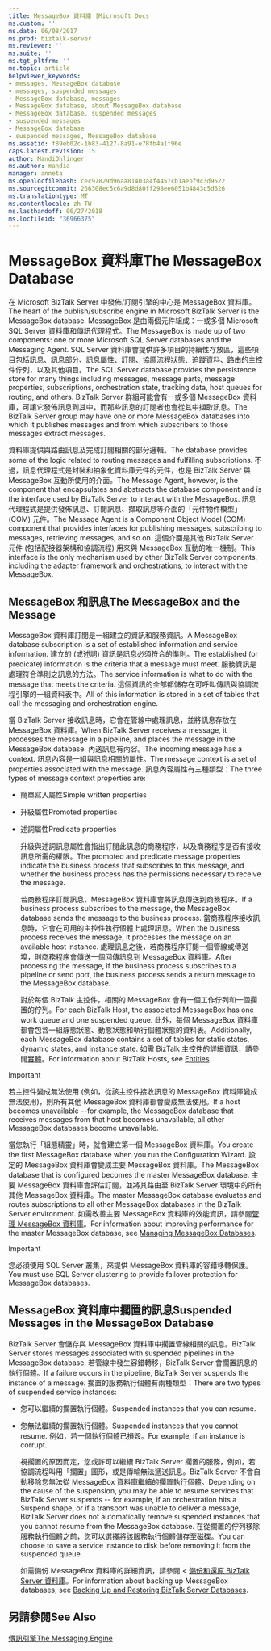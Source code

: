 ```yaml
---
title: MessageBox 資料庫 |Microsoft Docs
ms.custom: ''
ms.date: 06/08/2017
ms.prod: biztalk-server
ms.reviewer: ''
ms.suite: ''
ms.tgt_pltfrm: ''
ms.topic: article
helpviewer_keywords:
- messages, MessageBox database
- messages, suspended messages
- MessageBox database, messages
- MessageBox database, about MessageBox database
- MessageBox database, suspended messages
- suspended messages
- MessageBox database
- suspended messages, MessageBox database
ms.assetid: f89eb02c-1b83-4127-8a91-e78fb4a1f96e
caps.latest.revision: 15
author: MandiOhlinger
ms.author: mandia
manager: anneta
ms.openlocfilehash: cec97829d96aa81403a4f4457cb1aebf9c3d9522
ms.sourcegitcommit: 266308ec5c6a9d8d80ff298ee6051b4843c5d626
ms.translationtype: MT
ms.contentlocale: zh-TW
ms.lasthandoff: 06/27/2018
ms.locfileid: "36966375"
---
```

# <a name="the-messagebox-database"></a><span data-ttu-id="fb198-102">MessageBox 資料庫</span><span class="sxs-lookup"><span data-stu-id="fb198-102">The MessageBox Database</span></span>
<span data-ttu-id="fb198-103">在 Microsoft BizTalk Server 中發佈/訂閱引擎的中心是 MessageBox 資料庫。</span><span class="sxs-lookup"><span data-stu-id="fb198-103">The heart of the publish/subscribe engine in Microsoft BizTalk Server is the MessageBox database.</span></span> <span data-ttu-id="fb198-104">MessageBox 是由兩個元件組成：一或多個 Microsoft SQL Server 資料庫和傳訊代理程式。</span><span class="sxs-lookup"><span data-stu-id="fb198-104">The MessageBox is made up of two components: one or more Microsoft SQL Server databases and the Messaging Agent.</span></span> <span data-ttu-id="fb198-105">SQL Server 資料庫會提供許多項目的持續性存放區，這些項目包括訊息、訊息部分、訊息屬性、訂閱、協調流程狀態、追蹤資料、路由的主控件佇列，以及其他項目。</span><span class="sxs-lookup"><span data-stu-id="fb198-105">The SQL Server database provides the persistence store for many things including messages, message parts, message properties, subscriptions, orchestration state, tracking data, host queues for routing, and others.</span></span> <span data-ttu-id="fb198-106">BizTalk Server 群組可能會有一或多個 MessageBox 資料庫，可讓它發佈訊息到其中，而那些訊息的訂閱者也會從其中擷取訊息。</span><span class="sxs-lookup"><span data-stu-id="fb198-106">The BizTalk Server group may have one or more MessageBox databases into which it publishes messages and from which subscribers to those messages extract messages.</span></span>  
  
 <span data-ttu-id="fb198-107">資料庫提供與路由訊息及完成訂閱相關的部分邏輯。</span><span class="sxs-lookup"><span data-stu-id="fb198-107">The database provides some of the logic related to routing messages and fulfilling subscriptions.</span></span> <span data-ttu-id="fb198-108">不過，訊息代理程式是封裝和抽象化資料庫元件的元件，也是 BizTalk Server 與 MessageBox 互動所使用的介面。</span><span class="sxs-lookup"><span data-stu-id="fb198-108">The Message Agent, however, is the component that encapsulates and abstracts the database component and is the interface used by BizTalk Server to interact with the MessageBox.</span></span> <span data-ttu-id="fb198-109">訊息代理程式是提供發佈訊息、訂閱訊息、擷取訊息等介面的「元件物件模型」(COM) 元件。</span><span class="sxs-lookup"><span data-stu-id="fb198-109">The Message Agent is a Component Object Model (COM) component that provides interfaces for publishing messages, subscribing to messages, retrieving messages, and so on.</span></span> <span data-ttu-id="fb198-110">這個介面是其他 BizTalk Server 元件 (包括配接器架構和協調流程) 用來與 MessageBox 互動的唯一機制。</span><span class="sxs-lookup"><span data-stu-id="fb198-110">This interface is the only mechanism used by other BizTalk Server components, including the adapter framework and orchestrations, to interact with the MessageBox.</span></span>  
  
## <a name="the-messagebox-and-the-message"></a><span data-ttu-id="fb198-111">MessageBox 和訊息</span><span class="sxs-lookup"><span data-stu-id="fb198-111">The MessageBox and the Message</span></span>  
 <span data-ttu-id="fb198-112">MessageBox 資料庫訂閱是一組建立的資訊和服務資訊。</span><span class="sxs-lookup"><span data-stu-id="fb198-112">A MessageBox database subscription is a set of established information and service information.</span></span> <span data-ttu-id="fb198-113">建立的 (或述詞) 資訊是訊息必須符合的準則。</span><span class="sxs-lookup"><span data-stu-id="fb198-113">The established (or predicate) information is the criteria that a message must meet.</span></span> <span data-ttu-id="fb198-114">服務資訊是處理符合準則之訊息的方法。</span><span class="sxs-lookup"><span data-stu-id="fb198-114">The service information is what to do with the message that meets the criteria.</span></span> <span data-ttu-id="fb198-115">這個資訊的全部都儲存在可呼叫傳訊與協調流程引擎的一組資料表中。</span><span class="sxs-lookup"><span data-stu-id="fb198-115">All of this information is stored in a set of tables that call the messaging and orchestration engine.</span></span>  
  
 <span data-ttu-id="fb198-116">當 BizTalk Server 接收訊息時，它會在管線中處理訊息，並將訊息存放在 MessageBox 資料庫。</span><span class="sxs-lookup"><span data-stu-id="fb198-116">When BizTalk Server receives a message, it processes the message in a pipeline, and places the message in the MessageBox database.</span></span> <span data-ttu-id="fb198-117">內送訊息有內容。</span><span class="sxs-lookup"><span data-stu-id="fb198-117">The incoming message has a context.</span></span> <span data-ttu-id="fb198-118">訊息內容是一組與訊息相關的屬性。</span><span class="sxs-lookup"><span data-stu-id="fb198-118">The message context is a set of properties associated with the message.</span></span> <span data-ttu-id="fb198-119">訊息內容屬性有三種類型：</span><span class="sxs-lookup"><span data-stu-id="fb198-119">The three types of message context properties are:</span></span>  
  
- <span data-ttu-id="fb198-120">簡單寫入屬性</span><span class="sxs-lookup"><span data-stu-id="fb198-120">Simple written properties</span></span>  
  
- <span data-ttu-id="fb198-121">升級屬性</span><span class="sxs-lookup"><span data-stu-id="fb198-121">Promoted properties</span></span>  
  
- <span data-ttu-id="fb198-122">述詞屬性</span><span class="sxs-lookup"><span data-stu-id="fb198-122">Predicate properties</span></span>  
  
  <span data-ttu-id="fb198-123">升級與述詞訊息屬性會指出訂閱此訊息的商務程序，以及商務程序是否有接收訊息所需的權限。</span><span class="sxs-lookup"><span data-stu-id="fb198-123">The promoted and predicate message properties indicate the business process that subscribes to this message, and whether the business process has the permissions necessary to receive the message.</span></span>  
  
  <span data-ttu-id="fb198-124">若商務程序訂閱訊息，MessageBox 資料庫會將訊息傳送到商務程序。</span><span class="sxs-lookup"><span data-stu-id="fb198-124">If a business process subscribes to the message, the MessageBox database sends the message to the business process.</span></span> <span data-ttu-id="fb198-125">當商務程序接收訊息時，它會在可用的主控件執行個體上處理訊息。</span><span class="sxs-lookup"><span data-stu-id="fb198-125">When the business process receives the message, it processes the message on an available host instance.</span></span> <span data-ttu-id="fb198-126">處理訊息之後，若商務程序訂閱一個管線或傳送埠，則商務程序會傳送一個回傳訊息到 MessageBox 資料庫。</span><span class="sxs-lookup"><span data-stu-id="fb198-126">After processing the message, if the business process subscribes to a pipeline or send port, the business process sends a return message to the MessageBox database.</span></span>  
  
  <span data-ttu-id="fb198-127">對於每個 BizTalk 主控件，相關的 MessageBox 會有一個工作佇列和一個擱置的佇列。</span><span class="sxs-lookup"><span data-stu-id="fb198-127">For each BizTalk Host, the associated MessageBox has one work queue and one suspended queue.</span></span> <span data-ttu-id="fb198-128">此外，每個 MessageBox 資料庫都會包含一組靜態狀態、動態狀態和執行個體狀態的資料表。</span><span class="sxs-lookup"><span data-stu-id="fb198-128">Additionally, each MessageBox database contains a set of tables for static states, dynamic states, and instance state.</span></span> <span data-ttu-id="fb198-129">如需 BizTalk 主控件的詳細資訊，請參閱[實體](../core/entities.md)。</span><span class="sxs-lookup"><span data-stu-id="fb198-129">For information about BizTalk Hosts, see [Entities](../core/entities.md).</span></span>  
  
> [!IMPORTANT]
>  <span data-ttu-id="fb198-130">若主控件變成無法使用 (例如，從該主控件接收訊息的 MessageBox 資料庫變成無法使用)，則所有其他 MessageBox 資料庫都會變成無法使用。</span><span class="sxs-lookup"><span data-stu-id="fb198-130">If a host becomes unavailable --for example, the MessageBox database that receives messages from that host becomes unavailable, all other MessageBox databases become unavailable.</span></span>  
  
 <span data-ttu-id="fb198-131">當您執行「組態精靈」時，就會建立第一個 MessageBox 資料庫。</span><span class="sxs-lookup"><span data-stu-id="fb198-131">You create the first MessageBox database when you run the Configuration Wizard.</span></span> <span data-ttu-id="fb198-132">設定的 MessageBox 資料庫會變成主要 MessageBox 資料庫。</span><span class="sxs-lookup"><span data-stu-id="fb198-132">The MessageBox database that is configured becomes the master MessageBox database.</span></span> <span data-ttu-id="fb198-133">主要 MessageBox 資料庫會評估訂閱，並將其路由至 BizTalk Server 環境中的所有其他 MessageBox 資料庫。</span><span class="sxs-lookup"><span data-stu-id="fb198-133">The master MessageBox database evaluates and routes subscriptions to all other MessageBox databases in the BizTalk Server environment.</span></span> <span data-ttu-id="fb198-134">如需改善主要 MessageBox 資料庫的效能資訊，請參閱[管理 MessageBox 資料庫](../core/managing-messagebox-databases.md)。</span><span class="sxs-lookup"><span data-stu-id="fb198-134">For information about improving performance for the master MessageBox database, see [Managing MessageBox Databases](../core/managing-messagebox-databases.md).</span></span>  
  
> [!IMPORTANT]
>  <span data-ttu-id="fb198-135">您必須使用 SQL Server 叢集，來提供 MessageBox 資料庫的容錯移轉保護。</span><span class="sxs-lookup"><span data-stu-id="fb198-135">You must use SQL Server clustering to provide failover protection for MessageBox databases.</span></span>  
  
## <a name="suspended-messages-in-the-messagebox-database"></a><span data-ttu-id="fb198-136">MessageBox 資料庫中擱置的訊息</span><span class="sxs-lookup"><span data-stu-id="fb198-136">Suspended Messages in the MessageBox Database</span></span>  
 <span data-ttu-id="fb198-137">BizTalk Server 會儲存與 MessageBox 資料庫中擱置管線相關的訊息。</span><span class="sxs-lookup"><span data-stu-id="fb198-137">BizTalk Server stores messages associated with suspended pipelines in the MessageBox database.</span></span> <span data-ttu-id="fb198-138">若管線中發生容錯轉移，BizTalk Server 會擱置訊息的執行個體。</span><span class="sxs-lookup"><span data-stu-id="fb198-138">If a failure occurs in the pipeline, BizTalk Server suspends the instance of a message.</span></span> <span data-ttu-id="fb198-139">擱置的服務執行個體有兩種類型：</span><span class="sxs-lookup"><span data-stu-id="fb198-139">There are two types of suspended service instances:</span></span>  
  
- <span data-ttu-id="fb198-140">您可以繼續的擱置執行個體。</span><span class="sxs-lookup"><span data-stu-id="fb198-140">Suspended instances that you can resume.</span></span>  
  
- <span data-ttu-id="fb198-141">您無法繼續的擱置執行個體。</span><span class="sxs-lookup"><span data-stu-id="fb198-141">Suspended instances that you cannot resume.</span></span> <span data-ttu-id="fb198-142">例如，若一個執行個體已損毀。</span><span class="sxs-lookup"><span data-stu-id="fb198-142">For example, if an instance is corrupt.</span></span>  
  
  <span data-ttu-id="fb198-143">視擱置的原因而定，您或許可以繼續 BizTalk Server 擱置的服務，例如，若協調流程叫用「擱置」圖形，或是傳輸無法遞送訊息。BizTalk Server 不會自動移除您無法從 MessageBox 資料庫繼續的擱置執行個體。</span><span class="sxs-lookup"><span data-stu-id="fb198-143">Depending on the cause of the suspension, you may be able to resume services that BizTalk Server suspends -- for example, if an orchestration hits a Suspend shape, or if a transport was unable to deliver a message, BizTalk Server does not automatically remove suspended instances that you cannot resume from the MessageBox database.</span></span> <span data-ttu-id="fb198-144">在從擱置的佇列移除服務執行個體之前，您可以選擇將該服務執行個體儲存至磁碟。</span><span class="sxs-lookup"><span data-stu-id="fb198-144">You can choose to save a service instance to disk before removing it from the suspended queue.</span></span>  
  
  <span data-ttu-id="fb198-145">如需備份 MessageBox 資料庫的詳細資訊，請參閱 <<c0> [ 備份和還原 BizTalk Server 資料庫](../core/backing-up-and-restoring-biztalk-server.md)。</span><span class="sxs-lookup"><span data-stu-id="fb198-145">For information about backing up MessageBox databases, see [Backing Up and Restoring BizTalk Server Databases](../core/backing-up-and-restoring-biztalk-server.md).</span></span>  
  
## <a name="see-also"></a><span data-ttu-id="fb198-146">另請參閱</span><span class="sxs-lookup"><span data-stu-id="fb198-146">See Also</span></span>  
 [<span data-ttu-id="fb198-147">傳訊引擎</span><span class="sxs-lookup"><span data-stu-id="fb198-147">The Messaging Engine</span></span>](../core/the-messaging-engine.md)